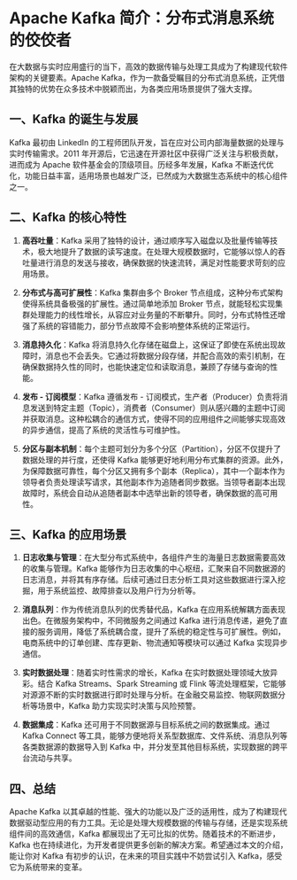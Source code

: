 # Apache Kafka 简介：分布式消息系统的佼佼者

在大数据与实时应用盛行的当下，高效的数据传输与处理工具成为了构建现代软件架构的关键要素。Apache Kafka，作为一款备受瞩目的分布式消息系统，正凭借其独特的优势在众多技术中脱颖而出，为各类应用场景提供了强大支撑。

## 一、Kafka 的诞生与发展

Kafka 最初由 LinkedIn 的工程师团队开发，旨在应对公司内部海量数据的处理与实时传输需求。2011 年开源后，它迅速在开源社区中获得广泛关注与积极贡献，进而成为 Apache 软件基金会的顶级项目。历经多年发展，Kafka 不断迭代优化，功能日益丰富，适用场景也越发广泛，已然成为大数据生态系统中的核心组件之一。

## 二、Kafka 的核心特性

1. **高吞吐量**：Kafka 采用了独特的设计，通过顺序写入磁盘以及批量传输等技术，极大地提升了数据的读写速度。在处理大规模数据时，它能够以惊人的吞吐量进行消息的发送与接收，确保数据的快速流转，满足对性能要求苛刻的应用场景。

1. **分布式与高可扩展性**：Kafka 集群由多个 Broker 节点组成，这种分布式架构使得系统具备极强的扩展性。通过简单地添加 Broker 节点，就能轻松实现集群处理能力的线性增长，从容应对业务量的不断攀升。同时，分布式特性还增强了系统的容错能力，部分节点故障不会影响整体系统的正常运行。

1. **消息持久化**：Kafka 将消息持久化存储在磁盘上，这保证了即使在系统出现故障时，消息也不会丢失。它通过将数据分段存储，并配合高效的索引机制，在确保数据持久性的同时，也能快速定位和读取消息，兼顾了存储与查询的性能。

1. **发布 - 订阅模型**：Kafka 遵循发布 - 订阅模式，生产者（Producer）负责将消息发送到特定主题（Topic），消费者（Consumer）则从感兴趣的主题中订阅并获取消息。这种松耦合的通信方式，使得不同的应用组件之间能够实现高效的异步通信，提高了系统的灵活性与可维护性。

1. **分区与副本机制**：每个主题可划分为多个分区（Partition），分区不仅提升了数据处理的并行度，还使得 Kafka 能够更好地利用分布式集群的资源。此外，为保障数据可靠性，每个分区又拥有多个副本（Replica），其中一个副本作为领导者负责处理读写请求，其他副本作为追随者同步数据。当领导者副本出现故障时，系统会自动从追随者副本中选举出新的领导者，确保数据的高可用性。

## 三、Kafka 的应用场景

1. **日志收集与管理**：在大型分布式系统中，各组件产生的海量日志数据需要高效的收集与管理。Kafka 能够作为日志收集的中心枢纽，汇聚来自不同数据源的日志消息，并将其有序存储。后续可通过日志分析工具对这些数据进行深入挖掘，用于系统监控、故障排查以及用户行为分析等。

1. **消息队列**：作为传统消息队列的优秀替代品，Kafka 在应用系统解耦方面表现出色。在微服务架构中，不同微服务之间通过 Kafka 进行消息传递，避免了直接的服务调用，降低了系统耦合度，提升了系统的稳定性与可扩展性。例如，电商系统中的订单创建、库存更新、物流通知等模块可以通过 Kafka 实现异步通信。

1. **实时数据处理**：随着实时性需求的增长，Kafka 在实时数据处理领域大放异彩。结合 Kafka Streams、Spark Streaming 或 Flink 等流处理框架，它能够对源源不断的实时数据进行即时处理与分析。在金融交易监控、物联网数据分析等场景中，Kafka 助力实现实时决策与风险预警。

1. **数据集成**：Kafka 还可用于不同数据源与目标系统之间的数据集成。通过 Kafka Connect 等工具，能够方便地将关系型数据库、文件系统、消息队列等各类数据源的数据导入到 Kafka 中，并分发至其他目标系统，实现数据的跨平台流动与共享。

## 四、总结

Apache Kafka 以其卓越的性能、强大的功能以及广泛的适用性，成为了构建现代数据驱动型应用的有力工具。无论是处理大规模数据的传输与存储，还是实现系统组件间的高效通信，Kafka 都展现出了无可比拟的优势。随着技术的不断进步，Kafka 也在持续进化，为开发者提供更多创新的解决方案。希望通过本文的介绍，能让你对 Kafka 有初步的认识，在未来的项目实践中不妨尝试引入 Kafka，感受它为系统带来的变革。